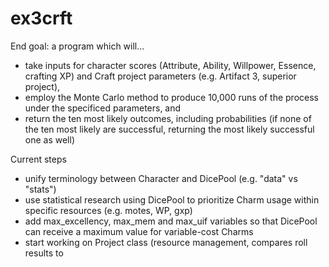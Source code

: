 # ex3crft

End goal: a program which will...

  - take inputs for character scores (Attribute, Ability, Willpower, Essence, crafting XP) and Craft project parameters (e.g. Artifact 3, superior project),
  - employ the Monte Carlo method to produce 10,000 runs of the process under the specificed parameters, and
  - return the ten most likely outcomes, including probabilities (if none of the ten most likely are successful, returning the most likely successful one as well)

Current steps
  - unify terminology between Character and DicePool (e.g. "data" vs "stats")
  - use statistical research using DicePool to prioritize Charm usage within specific resources (e.g. motes, WP, gxp)
  - add max_excellency, max_mem and max_uif variables so that DicePool can receive a maximum value for variable-cost Charms
  - start working on Project class (resource management, compares roll results to 
